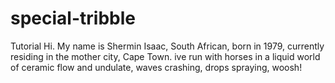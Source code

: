 # special-tribble
Tutorial 
Hi. My name is Shermin Isaac, South African, born in 1979, currently residing in the mother city, Cape Town.
ive run with horses in a liquid world of ceramic flow and undulate, waves crashing, drops spraying, woosh!

